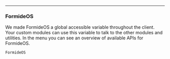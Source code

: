 ---
### FormideOS
We made FormideOS a global accessible variable throughout the client. Your custom modules can use this variable to talk to the other modules and utilities. In the menu you can see an overview of available APIs for FormideOS.

```
FormideOS
```